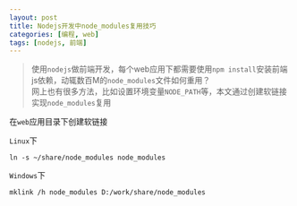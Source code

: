 ```yaml
---
layout: post
title: Nodejs开发中node_modules复用技巧
categories: [编程, web]
tags: [nodejs, 前端]
---
```



> 使用`nodejs`做前端开发，每个web应用下都需要使用`npm install`安装前端js依赖，动辄数百M的`node_modules`文件如何重用？   
> 网上也有很多方法，比如设置环境变量`NODE_PATH`等，本文通过创建软链接实现`node_modules`复用

在`web`应用目录下创建软链接

`Linux`下
```
ln -s ~/share/node_modules node_modules
```

`Windows`下
```
mklink /h node_modules D:/work/share/node_modules
```